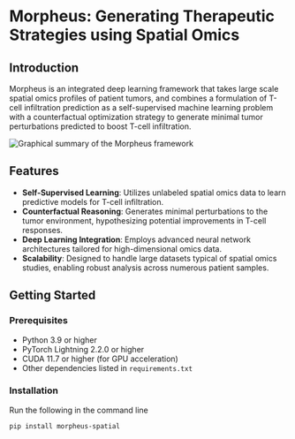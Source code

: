 # Morpheus: Generating Therapeutic Strategies using Spatial Omics

## Introduction

Morpheus is an integrated deep learning framework that takes large scale spatial omics profiles of patient tumors, and combines a formulation of T-cell infiltration prediction as a self-supervised machine learning problem with a counterfactual optimization strategy to generate minimal tumor perturbations predicted to boost T-cell infiltration.

![Graphical summary of the Morpheus framework](assets/summary_fig.png)

## Features

- **Self-Supervised Learning**: Utilizes unlabeled spatial omics data to learn predictive models for T-cell infiltration.
- **Counterfactual Reasoning**: Generates minimal perturbations to the tumor environment, hypothesizing potential improvements in T-cell responses.
- **Deep Learning Integration**: Employs advanced neural network architectures tailored for high-dimensional omics data.
- **Scalability**: Designed to handle large datasets typical of spatial omics studies, enabling robust analysis across numerous patient samples.

## Getting Started

### Prerequisites

- Python 3.9 or higher
- PyTorch Lightning 2.2.0 or higher
- CUDA 11.7 or higher (for GPU acceleration)
- Other dependencies listed in `requirements.txt`

### Installation

Run the following in the command line

```bash
pip install morpheus-spatial
```